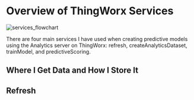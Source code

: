 # Overview of ThingWorx Services 
![services_flowchart](https://user-images.githubusercontent.com/49819466/128407966-ecd0203b-5cc9-4526-a695-d3d93114c313.jpg)

There are four main services I have used when creating predictive models using the Analytics server on ThingWorx: refresh, createAnalyticsDataset, trainModel, and predictiveScoring.

## Where I Get Data and How I Store It 

## Refresh

